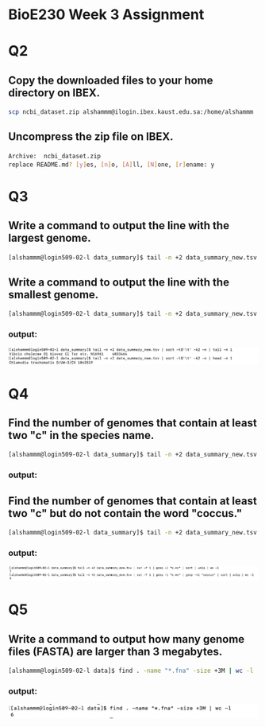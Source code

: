 # BioE230 Week 3 Assignment

# Q2
## Copy the downloaded files to your home directory on IBEX. 
```bash
scp ncbi_dataset.zip alshammm@ilogin.ibex.kaust.edu.sa:/home/alshammm
```


## Uncompress the zip file on IBEX.
```bash unzip ncbi_dataset.zip
Archive:  ncbi_dataset.zip
replace README.md? [y]es, [n]o, [A]ll, [N]one, [r]ename: y

```

# Q3 
## Write a command to output the line with the largest genome.
```bash 
[alshammm@login509-02-l data_summary]$ tail -n +2 data_summary_new.tsv | sort -t$'\t' -k2 -n | tail -n 1
```

## Write a command to output the line with the smallest genome.
```bash
[alshammm@login509-02-l data_summary]$ tail -n +2 data_summary_new.tsv | sort -t$'\t' -k2 -n | head -n 1
```
### output:
![Output](https://github.com/manalalshamrani/BioE230/blob/main/Screen%20Shot%202024-09-24%20at%204.33.23%20PM.png?raw=true)

# Q4
## Find the number of genomes that contain at least two "c" in the species name.

```bash
[alshammm@login509-02-l data_summary]$ tail -n +2 data_summary_new.tsv | cut -f 1 | grep -i "c.*c" | sort | uniq | wc -l
```
### output:
## Find the number of genomes that contain at least two "c" but do not contain the word "coccus."

```bash
[alshammm@login509-02-l data_summary]$ tail -n +2 data_summary_new.tsv | cut -f 1 | grep -i "c.*c" | grep -vi "coccus" | sort | uniq | wc -l
```
### output:
![Output](https://github.com/manalalshamrani/BioE230/blob/main/Screen%20Shot%202024-09-24%20at%205.23.16%20PM.png?raw=true)
# Q5

## Write a command to output how many genome files (FASTA) are larger than 3 megabytes.

```bash
[alshammm@login509-02-l data]$ find . -name "*.fna" -size +3M | wc -l
```

### output:
![Output](https://github.com/manalalshamrani/BioE230/blob/main/Screen%20Shot%202024-09-24%20at%205.22.21%20PM.png?raw=true)
